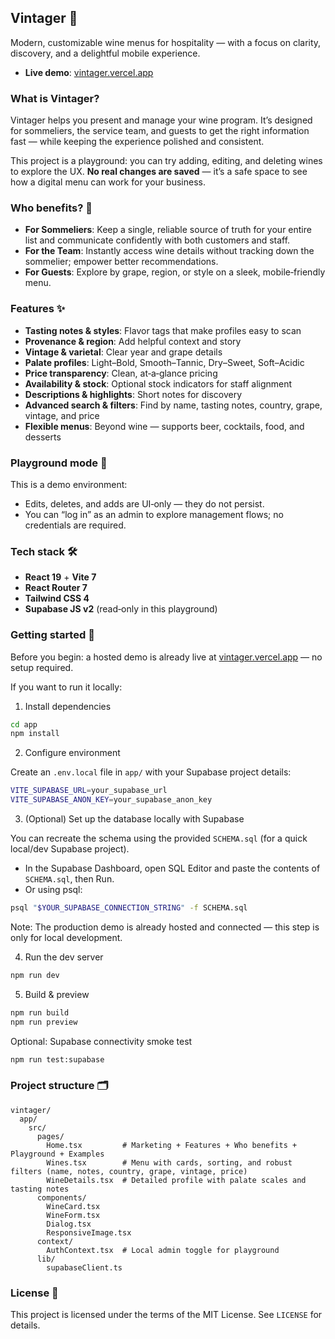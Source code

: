 ## Vintager 🍷

Modern, customizable wine menus for hospitality — with a focus on clarity, discovery, and a delightful mobile experience.

- **Live demo**: [vintager.vercel.app](https://vintager.vercel.app/)

### What is Vintager?
Vintager helps you present and manage your wine program. It’s designed for sommeliers, the service team, and guests to get the right information fast — while keeping the experience polished and consistent.

This project is a playground: you can try adding, editing, and deleting wines to explore the UX. **No real changes are saved** — it’s a safe space to see how a digital menu can work for your business.

### Who benefits? 🙌
- **For Sommeliers**: Keep a single, reliable source of truth for your entire list and communicate confidently with both customers and staff.
- **For the Team**: Instantly access wine details without tracking down the sommelier; empower better recommendations.
- **For Guests**: Explore by grape, region, or style on a sleek, mobile‑friendly menu.

### Features ✨
- **Tasting notes & styles**: Flavor tags that make profiles easy to scan
- **Provenance & region**: Add helpful context and story
- **Vintage & varietal**: Clear year and grape details
- **Palate profiles**: Light–Bold, Smooth–Tannic, Dry–Sweet, Soft–Acidic
- **Price transparency**: Clean, at‑a‑glance pricing
- **Availability & stock**: Optional stock indicators for staff alignment
- **Descriptions & highlights**: Short notes for discovery
- **Advanced search & filters**: Find by name, tasting notes, country, grape, vintage, and price
- **Flexible menus**: Beyond wine — supports beer, cocktails, food, and desserts

### Playground mode 🧪
This is a demo environment:
- Edits, deletes, and adds are UI‑only — they do not persist.
- You can “log in” as an admin to explore management flows; no credentials are required.

### Tech stack 🛠️
- **React 19** + **Vite 7**
- **React Router 7**
- **Tailwind CSS 4**
- **Supabase JS v2** (read‑only in this playground)

### Getting started 🚀

Before you begin: a hosted demo is already live at [vintager.vercel.app](https://vintager.vercel.app/) — no setup required.

If you want to run it locally:

1) Install dependencies

```bash
cd app
npm install
```

2) Configure environment

Create an `.env.local` file in `app/` with your Supabase project details:

```bash
VITE_SUPABASE_URL=your_supabase_url
VITE_SUPABASE_ANON_KEY=your_supabase_anon_key
```

3) (Optional) Set up the database locally with Supabase

You can recreate the schema using the provided `SCHEMA.sql` (for a quick local/dev Supabase project).

- In the Supabase Dashboard, open SQL Editor and paste the contents of `SCHEMA.sql`, then Run.
- Or using psql:

```bash
psql "$YOUR_SUPABASE_CONNECTION_STRING" -f SCHEMA.sql
```

Note: The production demo is already hosted and connected — this step is only for local development.

4) Run the dev server

```bash
npm run dev
```

5) Build & preview

```bash
npm run build
npm run preview
```

Optional: Supabase connectivity smoke test

```bash
npm run test:supabase
```

### Project structure 🗂️

```
vintager/
  app/
    src/
      pages/
        Home.tsx         # Marketing + Features + Who benefits + Playground + Examples
        Wines.tsx        # Menu with cards, sorting, and robust filters (name, notes, country, grape, vintage, price)
        WineDetails.tsx  # Detailed profile with palate scales and tasting notes
      components/
        WineCard.tsx
        WineForm.tsx
        Dialog.tsx
        ResponsiveImage.tsx
      context/
        AuthContext.tsx  # Local admin toggle for playground
      lib/
        supabaseClient.ts
```

### License 📄
This project is licensed under the terms of the MIT License. See `LICENSE` for details.

